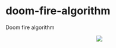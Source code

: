 # doom-fire-algorithm
Doom fire algorithm

<p align="center">
  <a href="https://brunogcpinheiro.github.io/doom-fire-algorithm/">
    <img src="https://media.giphy.com/media/JTax9p98fHu3rSPbZE/giphy.gif">
  </a>
</p>
